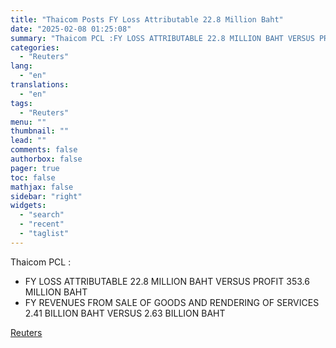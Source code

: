 ```yaml
---
title: "Thaicom Posts FY Loss Attributable 22.8 Million Baht"
date: "2025-02-08 01:25:08"
summary: "Thaicom PCL :FY LOSS ATTRIBUTABLE 22.8 MILLION BAHT VERSUS PROFIT 353.6 MILLION BAHTFY REVENUES FROM SALE OF GOODS AND RENDERING OF SERVICES 2.41 BILLION BAHT VERSUS 2.63 BILLION BAHT"
categories:
  - "Reuters"
lang:
  - "en"
translations:
  - "en"
tags:
  - "Reuters"
menu: ""
thumbnail: ""
lead: ""
comments: false
authorbox: false
pager: true
toc: false
mathjax: false
sidebar: "right"
widgets:
  - "search"
  - "recent"
  - "taglist"
---
```


Thaicom PCL :

* FY LOSS ATTRIBUTABLE 22.8 MILLION BAHT VERSUS PROFIT 353.6 MILLION BAHT
* FY REVENUES FROM SALE OF GOODS AND RENDERING OF SERVICES 2.41 BILLION BAHT VERSUS 2.63 BILLION BAHT

[Reuters](https://www.tradingview.com/news/reuters.com,2025:newsml_FWN3OY111:0-thaicom-posts-fy-loss-attributable-22-8-million-baht/)
